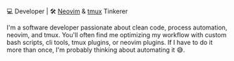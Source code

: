 💻 Developer | 🛠️ [Neovim](https://github.com/neovim/neovim) & [tmux](https://github.com/tmux/tmux/wiki) Tinkerer 

I'm a software developer passionate about clean code, process automation, neovim, and tmux. You'll often find me optimizing my workflow with custom bash scripts, cli tools, tmux plugins, or neovim plugins. If I have to do it more than once, I'm probably thinking about automating it 😅.

<!--
**Peter-McKinney/Peter-McKinney** is a ✨ _special_ ✨ repository because its `README.md` (this file) appears on your GitHub profile.

Here are some ideas to get you started:

- 🔭 I’m currently working on ...
- 🌱 I’m currently learning ...
- 👯 I’m looking to collaborate on ...
- 🤔 I’m looking for help with ...
- 💬 Ask me about ...
- 📫 How to reach me: ...
- 😄 Pronouns: ...
- ⚡ Fun fact: ...
-->

